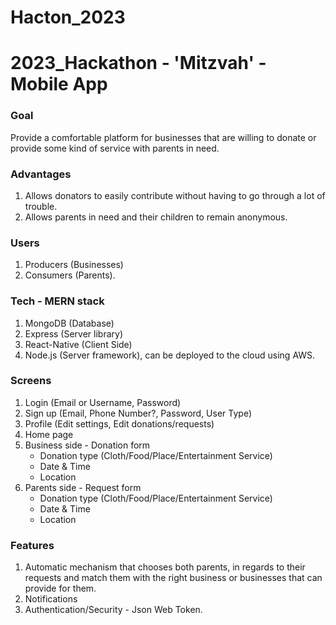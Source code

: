 # Hacton_2023

# 2023_Hackathon - 'Mitzvah' - Mobile App

### Goal
Provide a comfortable platform for businesses that are willing to donate or provide some kind of service with parents in need.
### Advantages
1. Allows donators to easily contribute without having to go through a lot of trouble.
2. Allows parents in need and their children to remain anonymous.

### Users
1. Producers (Businesses)
2. Consumers (Parents).

### Tech - MERN stack
1. MongoDB (Database)
2. Express (Server library)
3. React-Native (Client Side)
4. Node.js (Server framework), can be deployed to the cloud using AWS.

### Screens 
1. Login (Email or Username, Password)
2. Sign up (Email, Phone Number?, Password, User Type)
3. Profile (Edit settings, Edit donations/requests)
4. Home page
5. Business side - Donation form
   - Donation type (Cloth/Food/Place/Entertainment Service)
   - Date & Time
   - Location
6. Parents side - Request form
   - Donation type (Cloth/Food/Place/Entertainment Service)
   - Date & Time
   - Location

### Features
1. Automatic mechanism that chooses both parents, in regards to their requests and match them with the right business or businesses that can provide for them.
2. Notifications
3. Authentication/Security - Json Web Token.

